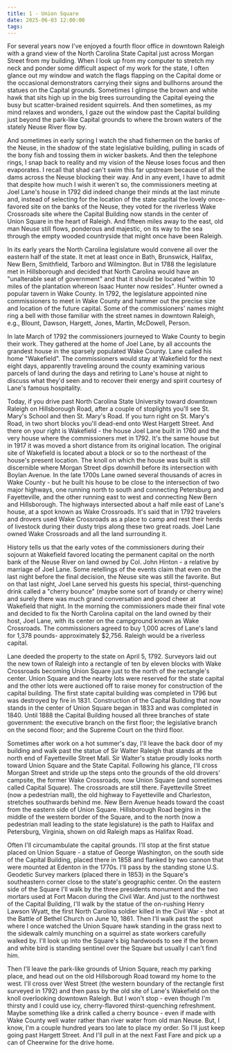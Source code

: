 ```yaml
---
title: 1 - Union Square
date: 2025-06-03 12:00:00
tags:
---
```


For several years now I've enjoyed a fourth floor office in downtown Raleigh with a grand view of the North Carolina State Capital just across Morgan Street from my building.  When I look up from my computer to stretch my neck and ponder some difficult aspect of my work for the state, I often glance out my window and watch the flags flapping on the Capital dome or the occasional demonstrators carrying their signs and bullhorns around the statues on the Capital grounds. Sometimes I glimpse the brown and white hawk that sits high up in the big trees surrounding the Capital eyeing the busy but scatter-brained resident squirrels.  And then sometimes, as my mind relaxes and wonders, I gaze out the window past the Capital building just beyond the park-like Capital grounds to where the brown waters of the stately Neuse River flow by. 

And sometimes in early spring I watch the shad fishermen on the banks of the Neuse, in the shadow of the state legislative building, pulling in scads of the bony fish and tossing them in wicker baskets. And then the telephone rings, I snap back to reality and my vision of the Neuse loses focus and then evaporates. I recall that shad can't swim this far upstream because of all the dams across the Neuse blocking their way.  And in any event, I have to admit that despite how much I wish it weren't so, the commissioners meeting at Joel Lane's house in 1792 did indeed change their minds at the last minute and, instead of selecting for the location of the state capital the lovely once-favored site on the banks of the Neuse, they voted for the riverless Wake Crossroads site where the Capital Building now stands in the center of Union Square in the heart of Raleigh. And fifteen miles away to the east, old man Neuse still flows, ponderous and majestic, on its way to the sea through the empty wooded countryside that might once have been Raleigh. 

In its early years the North Carolina legislature would convene all over the eastern half of the state. It met at least once in Bath, Brunswick, Halifax, New Bern, Smithfield, Tarboro and Wilmington. But in 1788 the legislature met in Hillsborough and decided that North Carolina would have an "unalterable seat of government" and that it should be located "within 10 miles of the plantation whereon Isaac Hunter now resides". Hunter owned a popular tavern in Wake County.  In 1792, the legislature appointed nine commissioners to meet in Wake County and hammer out the precise size and location of the future capital. Some of the commissioners' names might ring a bell with those familiar with the street names in downtown Raleigh, e.g., Blount, Dawson, Hargett, Jones, Martin, McDowell, Person. 

In late March of 1792 the commissioners journeyed to Wake County to begin their work. They gathered at the home of Joel Lane, by all accounts the grandest house in the sparsely populated Wake County.  Lane called his home "Wakefield".  The commissioners would stay at Wakefield for the next eight days, apparently traveling around the county examining various parcels of land during the days and retiring to Lane's house at night to discuss what they'd seen and to recover their energy and spirit courtesy of Lane's famous hospitality. 

Today, if you drive past North Carolina State University toward downtown Raleigh on Hillsborough Road, after a couple of stoplights you'll see St. Mary's School and then St. Mary's Road.  If you turn right on St. Mary's Road, in two short blocks you'll dead-end onto West Hargett Street.  And there on your right is Wakefield - the house Joel Lane built in 1760 and the very house where the commissioners met in 1792. It's the same house but in 1917 it was moved a short distance from its original location. The original site of Wakefield is located about a block or so to the northeast of the house's present location. The knoll on which the house was built is still discernible where Morgan Street dips downhill before its intersection with Boylan Avenue.  In the late 1700s Lane owned several thousands of acres in Wake County - but he built his house to be close to the intersection of two major highways, one running north to south and connecting Petersburg and Fayetteville, and the other running east to west and connecting New Bern and Hillsborough. The highways intersected about a half mile east of Lane's house, at a spot known as Wake Crossroads. It's said that in 1792 travelers and drovers used Wake Crossroads as a place to camp and rest their herds of livestock during their dusty trips along these two great roads. Joel Lane owned Wake Crossroads and all the land surrounding it. 

History tells us that the early votes of the commissioners during their sojourn at Wakefield favored locating the permanent capital on the north bank of the Neuse River on land owned by Col. John Hinton - a relative by marriage of Joel Lane. Some retellings of the events claim that even on the last night before the final decision, the Neuse site was still the favorite. But on that last night, Joel Lane served his guests his special, thirst-quenching drink called a "cherry bounce" (maybe some sort of brandy or cherry wine) and surely there was much grand conversation and good cheer at Wakefield that night. In the morning the commissioners made their final vote and decided to fix the North Carolina capital on the land owned by their host, Joel Lane, with its center on the campground known as Wake Crossroads. The commissioners agreed to buy 1,000 acres of Lane's land for 1,378 pounds- approximately $2,756. Raleigh would be a riverless capital. 

Lane deeded the property to the state on April 5, 1792. Surveyors laid out the new town of Raleigh into a rectangle of ten by eleven blocks with Wake Crossroads becoming Union Square just to the north of the rectangle's center.  Union Square and the nearby lots were reserved for the state capital and the other lots were auctioned off to raise money for construction of the capital building.  The first state capital building was completed in 1796 but was destroyed by fire in 1831. Construction of the Capital Building that now stands in the center of Union Square began in 1833 and was completed in 1840. Until 1888 the Capital Building housed all three branches of state government: the executive branch on the first floor; the legislative branch on the second floor; and the Supreme Court on the third floor. 

Sometimes after work on a hot summer's day, I'll leave the back door of my building and walk past the statue of Sir Walter Raleigh that stands at the north end of Fayetteville Street Mall.  Sir Walter's statue proudly looks north toward Union Square and the State Capital. Following his glance, I'll cross Morgan Street and stride up the steps onto the grounds of the old drovers' campsite, the former Wake Crossroads, now Union Square (and sometimes called Capital Square). The crossroads are still there. Fayetteville Street (now a pedestrian mall), the old highway to Fayetteville and Charleston, stretches southwards behind me. New Bern Avenue heads toward the coast from the eastern side of Union Square. Hillsborough Road begins in the middle of the western border of the Square, and to the north (now a pedestrian mall leading to the state legislature) is the path to Halifax and Petersburg, Virginia, shown on old Raleigh maps as Halifax Road. 

Often I'll circumambulate the capital grounds. I'll stop at the first statue placed on Union Square - a statue of George Washington, on the south side of the Capital Building, placed there in 1858 and flanked by two cannon that were mounted at Edenton in the 1770s. I'll pass by the standing stone U.S. Geodetic Survey markers (placed there in 1853) in the Square's southeastern corner close to the state's geographic center.  On the eastern side of the Square I'll walk by the three presidents monument and the two mortars used at Fort Macon during the Civil War. And just to the northwest of the Capital Building, I'll walk by the statue of the on-rushing Henry Lawson Wyatt, the first North Carolina soldier killed in the Civil War - shot at the Battle of Bethel Church on June 10, 1861. Then I'll walk past the spot where I once watched the Union Square hawk standing in the grass next to the sidewalk calmly munching on a squirrel as state workers carefully walked by.  I'll look up into the Square's big hardwoods to see if the brown and white bird is standing sentinel over the Square but usually I can't find him. 

Then I'll leave the park-like grounds of Union Square, reach my parking place, and head out on the old Hillsborough Road toward my home to the west. I'll cross over West Street (the western boundary of the rectangle first surveyed in 1792) and then pass by the old site of Lane's Wakefield on the knoll overlooking downtown Raleigh. But I won't stop - even though I'm thirsty and I could use icy, cherry-flavored thirst-quenching refreshment. Maybe something like a drink called a cherry bounce - even if made with Wake County well water rather than river water from old man Neuse. But, I know, I'm a couple hundred years too late to place my order.  So I'll just keep going past Hargett Street.  And I'll pull in at the next Fast Fare and pick up a can of Cheerwine for the drive home. 



